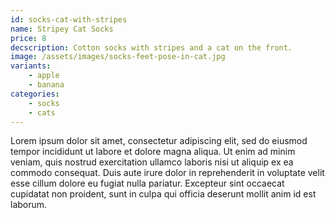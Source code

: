 ```yaml
---
id: socks-cat-with-stripes
name: Stripey Cat Socks
price: 8
decscription: Cotton socks with stripes and a cat on the front.
image: /assets/images/socks-feet-pose-in-cat.jpg
variants:
    - apple
    - banana
categories:
    - socks
    - cats
---
```


Lorem ipsum dolor sit amet, consectetur adipiscing elit, sed do eiusmod tempor incididunt ut labore et dolore magna aliqua. Ut enim ad minim veniam, quis nostrud exercitation ullamco laboris nisi ut aliquip ex ea commodo consequat. Duis aute irure dolor in reprehenderit in voluptate velit esse cillum dolore eu fugiat nulla pariatur. Excepteur sint occaecat cupidatat non proident, sunt in culpa qui officia deserunt mollit anim id est laborum.
